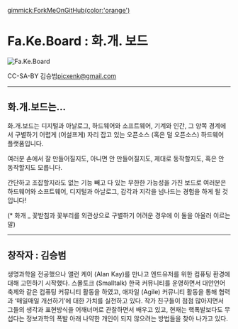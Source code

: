 [gimmick:ForkMeOnGitHub(color:'orange')](http://www.github.com/picxenk/FaKeBoard)

# Fa.Ke.Board : 화.개. 보드
![](http://xenbio.net/images/fakeboard_top.jpg 'Fa.Ke.Board')

CC-SA-BY 김승범<picxenk@gmail.com>

----
## 화.개.보드는...
화.개.보드는 디지털과 아날로그, 하드웨어와 소프트웨어, 기계와 인간, 
그 양쪽 경계에서 구별하기 어렵게 (어설프게) 자리 잡고 있는 
오픈소스 (혹은 덜 오픈소스) 하드웨어 플랫폼입니다.

여러분 손에서 잘 만들어질지도, 아니면 안 만들어질지도, 
제대로 동작할지도, 혹은 안 동작할지도 모릅니다. 

간단하고 조잡할지라도 없는 기능 빼고 다 있는 무한한 가능성을 가진 
보드로 여러분은 하드웨어와 소프트웨어, 디지털과 아날로그, 감각과 지각을 
넘나드는 경험을 하게 될 것입니다!  

(* 화개 _ 꽃받침과 꽃부리를 외관상으로 구별하기 어려운 경우에 이 둘을 아울러 이르는 말)


----
## 창작자 : 김승범

생명과학을 전공했으나 앨런 케이 (Alan Kay)를 만나고 
엔드유저를 위한 컴퓨팅 환경에 대해 고민하기 시작했다. 
스몰토크 (Smalltalk) 한국 커뮤니티를 운영하면서 
대안언어축제와 같은 컴퓨팅 커뮤니티 활동을 하였고, 
애자일 (Agile) 커뮤니티 활동을 통해 협력과 
‘매일매일 개선하기’에 대한 가치를 실천하고 있다. 
작가 친구들이 점점 많아지면서 그들의 생각과 표현방식을 
어깨너머로 관찰하면서 배우고 있고, 
현재는 핵폭발보다도 무섭다는 정보과학의 폭발 아래 
나약한 개인이 되지 않으려는 방법들을 찾아 나가고 있다.
